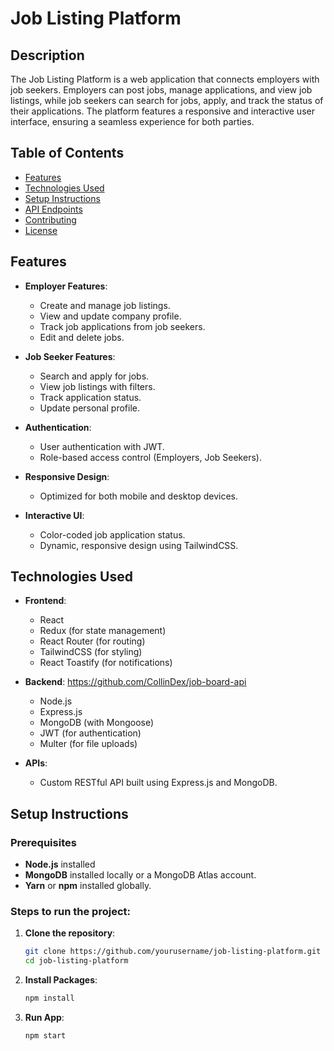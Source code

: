 # Job Listing Platform

## Description

The Job Listing Platform is a web application that connects employers with job seekers. Employers can post jobs, manage applications, and view job listings, while job seekers can search for jobs, apply, and track the status of their applications. The platform features a responsive and interactive user interface, ensuring a seamless experience for both parties.

## Table of Contents
- [Features](#features)
- [Technologies Used](#technologies-used)
- [Setup Instructions](#setup-instructions)
- [API Endpoints](#api-endpoints)
- [Contributing](#contributing)
- [License](#license)

## Features

- **Employer Features**:
  - Create and manage job listings.
  - View and update company profile.
  - Track job applications from job seekers.
  - Edit and delete jobs.

- **Job Seeker Features**:
  - Search and apply for jobs.
  - View job listings with filters.
  - Track application status.
  - Update personal profile.

- **Authentication**:
  - User authentication with JWT.
  - Role-based access control (Employers, Job Seekers).

- **Responsive Design**:
  - Optimized for both mobile and desktop devices.

- **Interactive UI**:
  - Color-coded job application status.
  - Dynamic, responsive design using TailwindCSS.

## Technologies Used

- **Frontend**:
  - React
  - Redux (for state management)
  - React Router (for routing)
  - TailwindCSS (for styling)
  - React Toastify (for notifications)

- **Backend**: https://github.com/CollinDex/job-board-api
  - Node.js
  - Express.js
  - MongoDB (with Mongoose)
  - JWT (for authentication)
  - Multer (for file uploads)

- **APIs**:
  - Custom RESTful API built using Express.js and MongoDB.

## Setup Instructions

### Prerequisites

- **Node.js** installed
- **MongoDB** installed locally or a MongoDB Atlas account.
- **Yarn** or **npm** installed globally.

### Steps to run the project:

1. **Clone the repository**:

   ```bash
   git clone https://github.com/yourusername/job-listing-platform.git
   cd job-listing-platform
   ```
2. **Install Packages**:

   ```bash
   npm install
   ```
3. **Run App**:

   ```bash
   npm start
   ``` 